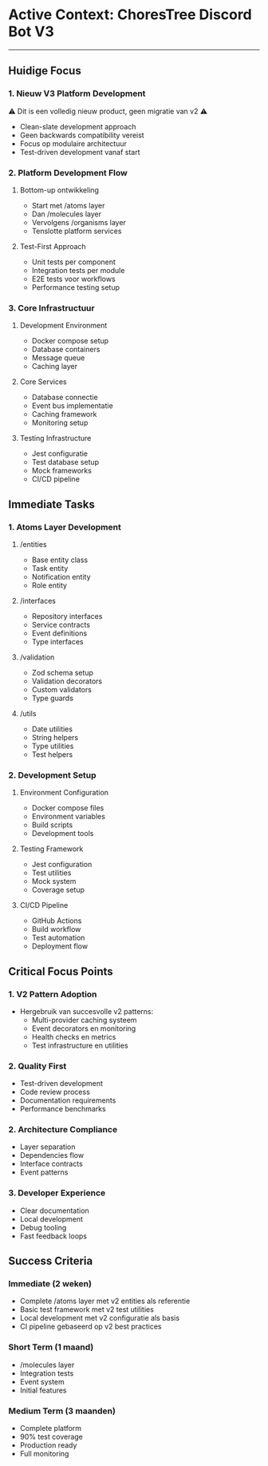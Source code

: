 # Active Context: ChoresTree Discord Bot V3

---

## Huidige Focus

### 1. Nieuw V3 Platform Development
⚠️ Dit is een volledig nieuw product, geen migratie van v2 ⚠️

- Clean-slate development approach
- Geen backwards compatibility vereist
- Focus op modulaire architectuur
- Test-driven development vanaf start

### 2. Platform Development Flow
1. Bottom-up ontwikkeling
   - Start met /atoms layer
   - Dan /molecules layer
   - Vervolgens /organisms layer
   - Tenslotte platform services

2. Test-First Approach
   - Unit tests per component
   - Integration tests per module
   - E2E tests voor workflows
   - Performance testing setup

### 3. Core Infrastructuur
1. Development Environment
   - Docker compose setup
   - Database containers
   - Message queue
   - Caching layer

2. Core Services
   - Database connectie
   - Event bus implementatie
   - Caching framework
   - Monitoring setup

3. Testing Infrastructure
   - Jest configuratie
   - Test database setup
   - Mock frameworks
   - CI/CD pipeline

## Immediate Tasks

### 1. Atoms Layer Development
1. /entities
   - Base entity class
   - Task entity
   - Notification entity
   - Role entity

2. /interfaces
   - Repository interfaces
   - Service contracts
   - Event definitions
   - Type interfaces

3. /validation
   - Zod schema setup
   - Validation decorators
   - Custom validators
   - Type guards

4. /utils
   - Date utilities
   - String helpers
   - Type utilities
   - Test helpers

### 2. Development Setup
1. Environment Configuration
   - Docker compose files
   - Environment variables
   - Build scripts
   - Development tools

2. Testing Framework
   - Jest configuration
   - Test utilities
   - Mock system
   - Coverage setup

3. CI/CD Pipeline
   - GitHub Actions
   - Build workflow
   - Test automation
   - Deployment flow

## Critical Focus Points

### 1. V2 Pattern Adoption
- Hergebruik van succesvolle v2 patterns:
  * Multi-provider caching systeem
  * Event decorators en monitoring
  * Health checks en metrics
  * Test infrastructure en utilities

### 2. Quality First
- Test-driven development
- Code review process
- Documentation requirements
- Performance benchmarks

### 2. Architecture Compliance
- Layer separation
- Dependencies flow
- Interface contracts
- Event patterns

### 3. Developer Experience
- Clear documentation
- Local development
- Debug tooling
- Fast feedback loops

## Success Criteria

### Immediate (2 weken)
- Complete /atoms layer met v2 entities als referentie
- Basic test framework met v2 test utilities
- Local development met v2 configuratie als basis
- CI pipeline gebaseerd op v2 best practices

### Short Term (1 maand)
- /molecules layer
- Integration tests
- Event system
- Initial features

### Medium Term (3 maanden)
- Complete platform
- 90% test coverage
- Production ready
- Full monitoring